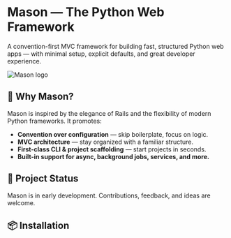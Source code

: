 # Mason — The Python Web Framework

A convention-first MVC framework for building fast, structured Python web apps — with minimal setup, explicit defaults, and great developer experience.

![Mason logo](https://masonproject.org/logo.svg) <!-- Replace with your actual logo path -->

## 🚀 Why Mason?

Mason is inspired by the elegance of Rails and the flexibility of modern Python frameworks. It promotes:

- **Convention over configuration** — skip boilerplate, focus on logic.
- **MVC architecture** — stay organized with a familiar structure.
- **First-class CLI & project scaffolding** — start projects in seconds.
- **Built-in support for async, background jobs, services, and more.**

## 🧱 Project Status

Mason is in early development. Contributions, feedback, and ideas are welcome.

## 📦 Installation
